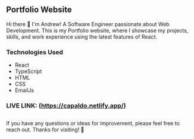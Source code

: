 ## Portfolio Website

Hi there 👋 I'm Andrew!
A Software Engineer passionate about Web Development. This is my Portfolio website, where I showcase my projects, skills, and work experience using the latest features of React.

### Technologies Used
- React
- TypeScript
- HTML
- CSS
- EmailJs


### LIVE LINK: (https://capaldo.netlify.app/)

## 

If you have any questions or ideas for improvement, please feel free to reach out. Thanks for visiting! 🚀
<br>
</p>